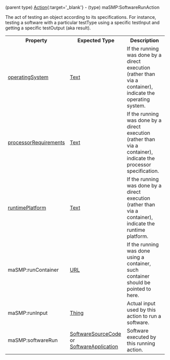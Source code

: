 (parent type) [Action](http://schema.org/Action){:target='_blank'} - (type) maSMP:SoftwareRunAction

The act of testing an object according to its specifications. For instance, testing a software with a particular testType using a specific testInput and getting a specific testOutput (aka result).

<table>
<tr><th>Property</th><th>Expected Type</th><th>Description</th></tr>
<tr><td><a href='http://schema.org/operatingSystem' target='_blank'>operatingSystem</a></td>
<td><a href='http://schema.org/Text' target='_blank'>Text</a></td>
<td>If the running was done by a direct execution (rather than via a container), indicate the operating system.</td>
</tr>
<tr><td><a href='http://schema.org/processorRequirements' target='_blank'>processorRequirements</a></td>
<td><a href='http://schema.org/Text' target='_blank'>Text</a></td>
<td>If the running was done by a direct execution (rather than via a container), indicate the processor specification.</td>
</tr>
<tr><td><a href='http://schema.org/runtimePlatform' target='_blank'>runtimePlatform</a></td>
<td><a href='http://schema.org/Text' target='_blank'>Text</a></td>
<td>If the running was done by a direct execution (rather than via a container), indicate the runtime platform.</td>
</tr>
<tr><td>maSMP:runContainer</td>
<td><a href='http://schema.org/URL' target='_blank'>URL</a></td>
<td>If the running was done using a container, such container should be pointed to here.</td>
</tr>
<tr><td>maSMP:runInput</td>
<td><a href='http://schema.org/Thing' target='_blank'>Thing</a></td>
<td>Actual input used by this action to run a software.</td>
</tr>
<tr><td>maSMP:softwareRun</td>
<td><a href='http://schema.org/SoftwareSourceCode' target='_blank'>SoftwareSourceCode</a> or <a href='http://schema.org/SoftwareApplication' target='_blank'>SoftwareApplication</a></td>
<td>Software executed by this running action.</td>
</tr>
</table>
